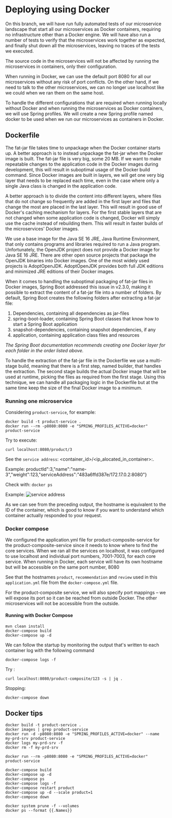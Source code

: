 # Deploying using Docker

On this branch, we will have run fully automated tests of our microservice 
landscape that start all our microservices as Docker containers, requiring 
no infrastructure other than a Docker engine. We will have also run a number 
of tests to verify that the microservices work together as expected, and 
finally shut down all the microservices, leaving no traces of the tests we 
executed.

The source code in the microservices will not be affected by running the 
microservices in containers, only their configuration.

When running in Docker, we can use the default port 8080 for all our 
microservices without any risk of port conflicts. On the other hand, 
if we need to talk to the other microservices, we can no longer use 
localhost like we could when we ran them on the same host.

To handle the different configurations that are required when running 
locally without Docker and when running the microservices as Docker 
containers, we will use Spring profiles.
We will create a new Spring profile named docker to be used when we 
run our microservices as containers in Docker.

## Dockerfile

The fat-jar file takes time to unpackage when the Docker container starts up. 
A better approach is to instead unpackage the fat-jar when the Docker image 
is built.
The fat-jar file is very big, some 20 MB. If we want to make repeatable 
changes to the application code in the Docker images during development, 
this will result in suboptimal usage of the Docker build command. Since Docker 
images are built in layers, we will get one very big layer that needs to be 
replaced each time, even in the case where only a single Java class is changed
in the application code.

A better approach is to divide the content into different layers, where 
files that do not change so frequently are added in the first layer and 
files that change the most are placed in the last layer. This will result in 
good use of Docker's caching mechanism for layers. For the first stable layers 
that are not changed when some application code is changed, Docker will simply 
use the cache instead of rebuilding them. This will result in faster builds 
of the microservices' Docker images.

We use a base image for the Java SE 16 JRE, Java Runtime Environment, that 
only contains programs and libraries required to run a Java program. 
Unfortunately, the OpenJDK project does not provide a Docker image for Java 
SE 16 JRE.
There are other open source projects that package the OpenJDK binaries into 
Docker images. One of the most widely used projects is AdoptOpenJDK.
AdoptOpenJDK provides both full JDK editions and minimized JRE editions of 
their Docker images.

When it comes to handling the suboptimal packaging of fat-jar files in Docker 
images, Spring Boot addressed this issue in v2.3.0, making it possible to 
extract the content of a fat-jar file into a number of folders. By default, 
Spring Boot creates the following folders after extracting a fat-jar file:

1. Dependencies, containing all dependencies as jar-files
2. spring-boot-loader, containing Spring Boot classes that know how to start 
a Spring Boot application
3. snapshot-dependencies, containing snapshot dependencies, if any
4. application, containing application class files and resources

*The Spring Boot documentation recommends creating one Docker layer for each 
folder in the order listed above.*

To handle the extraction of the fat-jar file in the Dockerfile we use a 
multi-stage build, meaning that there is a first step, named builder, that 
handles the extraction. The second stage builds the actual Docker image that 
will be used at runtime, picking the files as required from the first stage. 
Using this technique, we can handle all packaging logic in the Dockerfile but 
at the same time keep the size of the final Docker image to a minimum.

### Running one microservice

Considering ```product-service```, for example:

```
docker build -t product-service .
docker run --rm -p8080:8080 -e "SPRING_PROFILES_ACTIVE=docker" product-service
```

Try to execute:

```curl localhost:8080/product/3```

See the ```service address```: <container_id>/<ip_alocated_in_container>:<port>.

Example:
productId":3,"name":"name-3","weight":123,"serviceAddress":"483a6ffd387e/172.17.0.2:8080"}

Check with: ```docker ps```

Example: 
![service address](z_md/id_container_docker_build.png)

As we can see from the preceding output, the hostname is equivalent to the ID of the container, 
which is good to know if you want to understand which container actually responded to your request.

### Docker compose

We configured the application.yml file for product-composite-service for the product-composite-service
since it needs to know where to find the core services. 
When we ran all the services on localhost, it was configured to use localhost and individual port 
numbers, 7001-7003, for each core service. When running in Docker, each service will have its 
own hostname but will be accessible on the same port number, 8080

See that the hostnames ```product```, ```recommendation``` and ```review``` used in this ```application.yml``` 
file from the 
```docker-compose.yml``` file.

For the product-composite service, we will also specify port 
mappings – we will expose its port so it can be reached from outside 
Docker. The other microservices will not be accessible from the outside.

#### Running with Docker Compose

```
mvn clean install
docker-compose build
docker-compose up -d
```

We can follow the startup by monitoring the output that's written to each container log with the following command
```
docker-compose logs -f
```

Try :
```
curl localhost:8080/product-composite/123 -s | jq .
```

Stopping:
```
docker-compose down
```

## Docker tips

```
docker build -t product-service .
docker images | grep product-service
docker run -d -p8080:8080 -e "SPRING_PROFILES_ACTIVE=docker" --name my-prd-srv product-service
docker logs my-prd-srv -f
docker rm -f my-prd-srv

docker run --rm -p8080:8080 -e "SPRING_PROFILES_ACTIVE=docker" product-service

docker-compose build
docker-compose up -d
docker-compose ps
docker-compose logs -f
docker-compose restart product
docker-compose up -d --scale product=1
docker-compose down

docker system prune -f --volumes
docker ps --format {{.Names}}
```